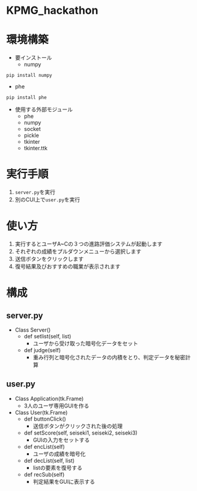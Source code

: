 # KPMG_hackathon

# 環境構築

- 要インストール
  - numpy
```
pip install numpy
```
- phe
```
pip install phe
```

- 使用する外部モジュール
  - phe
  - numpy
  - socket
  - pickle
  - tkinter
  - tkinter.ttk

# 実行手順

1. `server.py`を実行
2. 別のCUI上で`user.py`を実行

# 使い方

1. 実行するとユーザA~Cの３つの進路評価システムが起動します
2. それぞれの成績をプルダウンメニューから選択します
3. 送信ボタンをクリックします
4. 復号結果及びおすすめの職業が表示されます

# 構成

## server.py

- Class Server()
  - def setlist(self, list)
    - ユーザから受け取った暗号化データをセット
  - def judge(self)
    - 重み行列と暗号化されたデータの内積をとり、判定データを秘密計算

## user.py

- Class Application(tk.Frame)
  - 3人のユーザ専用GUIを作る
- Class User(tk.Frame)
  - def buttonClick()
    - 送信ボタンがクリックされた後の処理
  - def setScore(self, seiseki1, seiseki2, seiseki3)
    - GUIの入力をセットする
  - def encList(self)
    - ユーザの成績を暗号化
  - def decList(self, list)
    - listの要素を復号する
  - def recSub(self)
    - 判定結果をGUIに表示する
  




